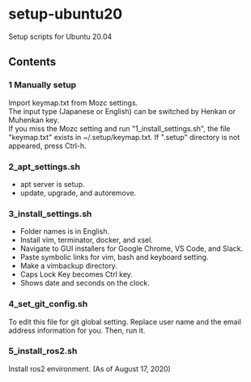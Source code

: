 # setup-ubuntu20

Setup scripts for Ubuntu 20.04

## Contents

### 1 Manually setup

Import keymap.txt from Mozc settings.  
The input type (Japanese or English) can be switched by Henkan or Muhenkan key.  
If you miss the Mozc setting and run "1_install_settings.sh", the file "keymap.txt" exists in ~/.setup/keymap.txt.
If ".setup" directory is not appeared, press Ctrl-h.

### 2_apt_settings.sh

- apt server is setup.
- update, upgrade, and autoremove.

### 3_install_settings.sh

- Folder names is in English.
- Install vim, terminator, docker, and xsel.
- Navigate to GUI installers for Google Chrome, VS Code, and Slack.
- Paste symbolic links for vim, bash and keyboard setting.
- Make a vimbackup directory.
- Caps Lock Key becomes Ctrl key.
- Shows date and seconds on the clock.

### 4_set_git_config.sh

To edit this file for git global setting.
Replace user name and the email address information for you.
Then, run it.

### 5_install_ros2.sh

Install ros2 environment.
(As of August 17, 2020)
